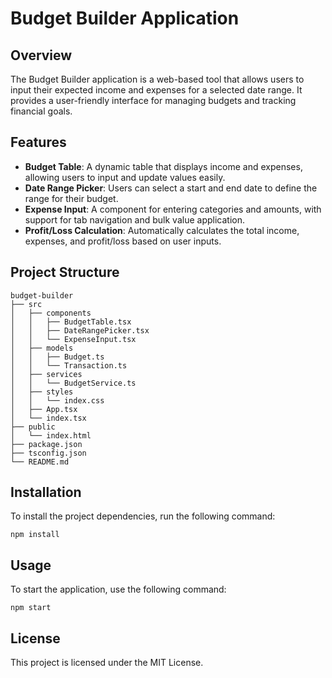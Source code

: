 # Budget Builder Application

## Overview
The Budget Builder application is a web-based tool that allows users to input their expected income and expenses for a selected date range. It provides a user-friendly interface for managing budgets and tracking financial goals.

## Features
- **Budget Table**: A dynamic table that displays income and expenses, allowing users to input and update values easily.
- **Date Range Picker**: Users can select a start and end date to define the range for their budget.
- **Expense Input**: A component for entering categories and amounts, with support for tab navigation and bulk value application.
- **Profit/Loss Calculation**: Automatically calculates the total income, expenses, and profit/loss based on user inputs.

## Project Structure
```
budget-builder
├── src
│   ├── components
│   │   ├── BudgetTable.tsx
│   │   ├── DateRangePicker.tsx
│   │   └── ExpenseInput.tsx
│   ├── models
│   │   ├── Budget.ts
│   │   └── Transaction.ts
│   ├── services
│   │   └── BudgetService.ts
│   ├── styles
│   │   └── index.css
│   ├── App.tsx
│   └── index.tsx
├── public
│   └── index.html
├── package.json
├── tsconfig.json
└── README.md
```

## Installation
To install the project dependencies, run the following command:
```
npm install
```

## Usage
To start the application, use the following command:
```
npm start
```

## License
This project is licensed under the MIT License.
